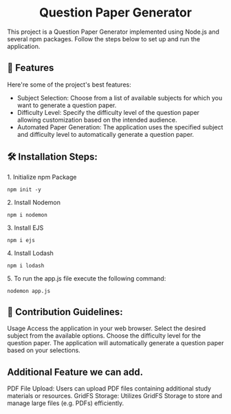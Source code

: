 <h1 align="center" id="title">Question Paper Generator</h1>

<p id="description">This project is a Question Paper Generator implemented using Node.js and several npm packages. Follow the steps below to set up and run the application.</p>

  
<h2>🧐 Features</h2>

Here're some of the project's best features:

*   Subject Selection: Choose from a list of available subjects for which you want to generate a question paper.
*   Difficulty Level: Specify the difficulty level of the question paper allowing customization based on the intended audience.
*   Automated Paper Generation: The application uses the specified subject and difficulty level to automatically generate a question paper.

<h2>🛠️ Installation Steps:</h2>

<p>1. Initialize npm Package</p>

```
npm init -y
```

<p>2. Install Nodemon</p>

```
npm i nodemon
```

<p>3. Install EJS</p>

```
npm i ejs
```

<p>4. Install Lodash</p>

```
npm i lodash
```

<p>5. To run the app.js file execute the following command:</p>

```
nodemon app.js
```

<h2>🍰 Contribution Guidelines:</h2>

Usage Access the application in your web browser. Select the desired subject from the available options. Choose the difficulty level for the question paper. The application will automatically generate a question paper based on your selections.

<h2>Additional Feature we can add.</h2>

PDF File Upload: Users can upload PDF files containing additional study materials or resources. GridFS Storage: Utilizes GridFS Storage to store and manage large files (e.g. PDFs) efficiently.
